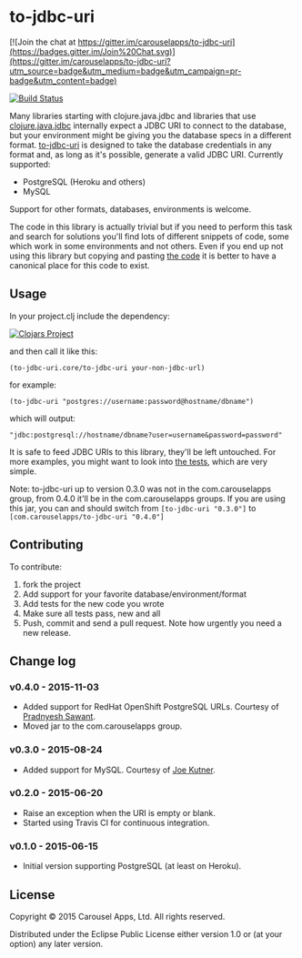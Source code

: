 # to-jdbc-uri

[![Join the chat at https://gitter.im/carouselapps/to-jdbc-uri](https://badges.gitter.im/Join%20Chat.svg)](https://gitter.im/carouselapps/to-jdbc-uri?utm_source=badge&utm_medium=badge&utm_campaign=pr-badge&utm_content=badge)

[![Build Status](https://travis-ci.org/carouselapps/to-jdbc-uri.svg?branch=master)](https://travis-ci.org/carouselapps/to-jdbc-uri)

Many libraries starting with clojure.java.jdbc and libraries that use
[clojure.java.jdbc](https://github.com/clojure/java.jdbc) internally expect a JDBC URI to connect to the database, but
your environment might be giving you the database specs in a different format.
[to-jdbc-uri](https://carouselapps.com/to-jdbc-uri/) is designed to take the database credentials in any format and, as
long as it's possible, generate a valid JDBC URI. Currently supported:

- PostgreSQL (Heroku and others)
- MySQL

Support for other formats, databases, environments is welcome.

The code in this library is actually trivial but if you need to perform this task and search for solutions you'll find
lots of different snippets of code, some which work in some environments and not others. Even if you end up not using
this library but copying and pasting
[the code](https://github.com/carouselapps/to-jdbc-uri/blob/master/src/to_jdbc_uri/core.clj) it is better to have a
canonical place for this code to exist.

## Usage

In your project.clj include the dependency:

[![Clojars Project](http://clojars.org/com.carouselapps/to-jdbc-uri/latest-version.svg)](http://clojars.org/com.carouselapps/to-jdbc-uri)

and then call it like this:

    (to-jdbc-uri.core/to-jdbc-uri your-non-jdbc-url)

for example:

    (to-jdbc-uri "postgres://username:password@hostname/dbname")

which will output:

    "jdbc:postgresql://hostname/dbname?user=username&password=password"

It is safe to feed JDBC URIs to this library, they'll be left untouched. For more examples, you might want to look into
[the tests](https://github.com/carouselapps/to-jdbc-uri/blob/master/test/to_jdbc_uri/core_test.clj), which are very
simple.

Note: to-jdbc-uri up to version 0.3.0 was not in the com.carouselapps group, from 0.4.0 it'll be in the
com.carouselapps groups. If you are using this jar, you can and should switch from ```[to-jdbc-uri "0.3.0"]``` to
```[com.carouselapps/to-jdbc-uri "0.4.0"]```

## Contributing

To contribute:

1. fork the project
2. Add support for your favorite database/environment/format
3. Add tests for the new code you wrote
4. Make sure all tests pass, new and all
5. Push, commit and send a pull request. Note how urgently you need a new release.

## Change log

### v0.4.0 - 2015-11-03
- Added support for RedHat OpenShift PostgreSQL URLs. Courtesy of [Pradnyesh Sawant](https://github.com/spradnyesh).
- Moved jar to the com.carouselapps group.

### v0.3.0 - 2015-08-24
- Added support for MySQL. Courtesy of [Joe Kutner](https://github.com/jkutner).

### v0.2.0 - 2015-06-20
- Raise an exception when the URI is empty or blank.
- Started using Travis CI for continuous integration.

### v0.1.0 - 2015-06-15
- Initial version supporting PostgreSQL (at least on Heroku).

## License

Copyright © 2015 Carousel Apps, Ltd. All rights reserved.

Distributed under the Eclipse Public License either version 1.0 or (at your option) any later version.
